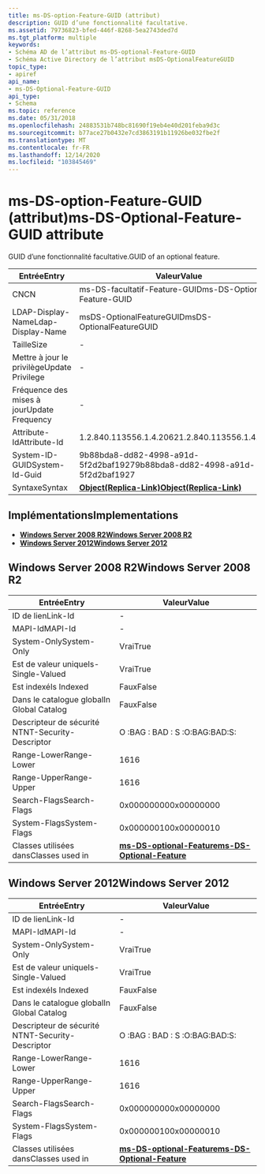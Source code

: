 ```yaml
---
title: ms-DS-option-Feature-GUID (attribut)
description: GUID d’une fonctionnalité facultative.
ms.assetid: 79736823-bfed-446f-8268-5ea2743ded7d
ms.tgt_platform: multiple
keywords:
- Schéma AD de l’attribut ms-DS-optional-Feature-GUID
- Schéma Active Directory de l’attribut msDS-OptionalFeatureGUID
topic_type:
- apiref
api_name:
- ms-DS-Optional-Feature-GUID
api_type:
- Schema
ms.topic: reference
ms.date: 05/31/2018
ms.openlocfilehash: 24883531b748bc81690f19eb4e40d201feba9d3c
ms.sourcegitcommit: b77ace27b0432e7cd3863191b11926be032fbe2f
ms.translationtype: MT
ms.contentlocale: fr-FR
ms.lasthandoff: 12/14/2020
ms.locfileid: "103845469"
---
```

# <a name="ms-ds-optional-feature-guid-attribute"></a><span data-ttu-id="88ff1-105">ms-DS-option-Feature-GUID (attribut)</span><span class="sxs-lookup"><span data-stu-id="88ff1-105">ms-DS-Optional-Feature-GUID attribute</span></span>

<span data-ttu-id="88ff1-106">GUID d’une fonctionnalité facultative.</span><span class="sxs-lookup"><span data-stu-id="88ff1-106">GUID of an optional feature.</span></span>



| <span data-ttu-id="88ff1-107">Entrée</span><span class="sxs-lookup"><span data-stu-id="88ff1-107">Entry</span></span> | <span data-ttu-id="88ff1-108">Valeur</span><span class="sxs-lookup"><span data-stu-id="88ff1-108">Value</span></span> |
|-------------------|-------------------------------------------------------|
| <span data-ttu-id="88ff1-109">CN</span><span class="sxs-lookup"><span data-stu-id="88ff1-109">CN</span></span>                | <span data-ttu-id="88ff1-110">ms-DS-facultatif-Feature-GUID</span><span class="sxs-lookup"><span data-stu-id="88ff1-110">ms-DS-Optional-Feature-GUID</span></span>                           |
| <span data-ttu-id="88ff1-111">LDAP-Display-Name</span><span class="sxs-lookup"><span data-stu-id="88ff1-111">Ldap-Display-Name</span></span> | <span data-ttu-id="88ff1-112">msDS-OptionalFeatureGUID</span><span class="sxs-lookup"><span data-stu-id="88ff1-112">msDS-OptionalFeatureGUID</span></span>                              |
| <span data-ttu-id="88ff1-113">Taille</span><span class="sxs-lookup"><span data-stu-id="88ff1-113">Size</span></span>              | \-                                                    |
| <span data-ttu-id="88ff1-114">Mettre à jour le privilège</span><span class="sxs-lookup"><span data-stu-id="88ff1-114">Update Privilege</span></span>  | \-                                                    |
| <span data-ttu-id="88ff1-115">Fréquence des mises à jour</span><span class="sxs-lookup"><span data-stu-id="88ff1-115">Update Frequency</span></span>  | \-                                                    |
| <span data-ttu-id="88ff1-116">Attribute-Id</span><span class="sxs-lookup"><span data-stu-id="88ff1-116">Attribute-Id</span></span>      | <span data-ttu-id="88ff1-117">1.2.840.113556.1.4.2062</span><span class="sxs-lookup"><span data-stu-id="88ff1-117">1.2.840.113556.1.4.2062</span></span>                               |
| <span data-ttu-id="88ff1-118">System-ID-GUID</span><span class="sxs-lookup"><span data-stu-id="88ff1-118">System-Id-Guid</span></span>    | <span data-ttu-id="88ff1-119">9b88bda8-dd82-4998-a91d-5f2d2baf1927</span><span class="sxs-lookup"><span data-stu-id="88ff1-119">9b88bda8-dd82-4998-a91d-5f2d2baf1927</span></span>                  |
| <span data-ttu-id="88ff1-120">Syntaxe</span><span class="sxs-lookup"><span data-stu-id="88ff1-120">Syntax</span></span>            | [<span data-ttu-id="88ff1-121">**Object(Replica-Link)**</span><span class="sxs-lookup"><span data-stu-id="88ff1-121">**Object(Replica-Link)**</span></span>](s-object-replica-link.md) |



## <a name="implementations"></a><span data-ttu-id="88ff1-122">Implémentations</span><span class="sxs-lookup"><span data-stu-id="88ff1-122">Implementations</span></span>

-   [<span data-ttu-id="88ff1-123">**Windows Server 2008 R2**</span><span class="sxs-lookup"><span data-stu-id="88ff1-123">**Windows Server 2008 R2**</span></span>](#windows-server-2008-r2)
-   [<span data-ttu-id="88ff1-124">**Windows Server 2012**</span><span class="sxs-lookup"><span data-stu-id="88ff1-124">**Windows Server 2012**</span></span>](#windows-server-2012)

## <a name="windows-server-2008-r2"></a><span data-ttu-id="88ff1-125">Windows Server 2008 R2</span><span class="sxs-lookup"><span data-stu-id="88ff1-125">Windows Server 2008 R2</span></span>



| <span data-ttu-id="88ff1-126">Entrée</span><span class="sxs-lookup"><span data-stu-id="88ff1-126">Entry</span></span> | <span data-ttu-id="88ff1-127">Valeur</span><span class="sxs-lookup"><span data-stu-id="88ff1-127">Value</span></span> |
|------------------------|---------------------------------------------------------------------|
| <span data-ttu-id="88ff1-128">ID de lien</span><span class="sxs-lookup"><span data-stu-id="88ff1-128">Link-Id</span></span>                | \-                                                                  |
| <span data-ttu-id="88ff1-129">MAPI-Id</span><span class="sxs-lookup"><span data-stu-id="88ff1-129">MAPI-Id</span></span>                | \-                                                                  |
| <span data-ttu-id="88ff1-130">System-Only</span><span class="sxs-lookup"><span data-stu-id="88ff1-130">System-Only</span></span>            | <span data-ttu-id="88ff1-131">Vrai</span><span class="sxs-lookup"><span data-stu-id="88ff1-131">True</span></span>                                                                |
| <span data-ttu-id="88ff1-132">Est de valeur unique</span><span class="sxs-lookup"><span data-stu-id="88ff1-132">Is-Single-Valued</span></span>       | <span data-ttu-id="88ff1-133">Vrai</span><span class="sxs-lookup"><span data-stu-id="88ff1-133">True</span></span>                                                                |
| <span data-ttu-id="88ff1-134">Est indexé</span><span class="sxs-lookup"><span data-stu-id="88ff1-134">Is Indexed</span></span>             | <span data-ttu-id="88ff1-135">Faux</span><span class="sxs-lookup"><span data-stu-id="88ff1-135">False</span></span>                                                               |
| <span data-ttu-id="88ff1-136">Dans le catalogue global</span><span class="sxs-lookup"><span data-stu-id="88ff1-136">In Global Catalog</span></span>      | <span data-ttu-id="88ff1-137">Faux</span><span class="sxs-lookup"><span data-stu-id="88ff1-137">False</span></span>                                                               |
| <span data-ttu-id="88ff1-138">Descripteur de sécurité NT</span><span class="sxs-lookup"><span data-stu-id="88ff1-138">NT-Security-Descriptor</span></span> | <span data-ttu-id="88ff1-139">O :BAG : BAD : S :</span><span class="sxs-lookup"><span data-stu-id="88ff1-139">O:BAG:BAD:S:</span></span>                                                        |
| <span data-ttu-id="88ff1-140">Range-Lower</span><span class="sxs-lookup"><span data-stu-id="88ff1-140">Range-Lower</span></span>            | <span data-ttu-id="88ff1-141">16</span><span class="sxs-lookup"><span data-stu-id="88ff1-141">16</span></span>                                                                  |
| <span data-ttu-id="88ff1-142">Range-Upper</span><span class="sxs-lookup"><span data-stu-id="88ff1-142">Range-Upper</span></span>            | <span data-ttu-id="88ff1-143">16</span><span class="sxs-lookup"><span data-stu-id="88ff1-143">16</span></span>                                                                  |
| <span data-ttu-id="88ff1-144">Search-Flags</span><span class="sxs-lookup"><span data-stu-id="88ff1-144">Search-Flags</span></span>           | <span data-ttu-id="88ff1-145">0x00000000</span><span class="sxs-lookup"><span data-stu-id="88ff1-145">0x00000000</span></span>                                                          |
| <span data-ttu-id="88ff1-146">System-Flags</span><span class="sxs-lookup"><span data-stu-id="88ff1-146">System-Flags</span></span>           | <span data-ttu-id="88ff1-147">0x00000010</span><span class="sxs-lookup"><span data-stu-id="88ff1-147">0x00000010</span></span>                                                          |
| <span data-ttu-id="88ff1-148">Classes utilisées dans</span><span class="sxs-lookup"><span data-stu-id="88ff1-148">Classes used in</span></span>        | [<span data-ttu-id="88ff1-149">**ms-DS-optional-Feature**</span><span class="sxs-lookup"><span data-stu-id="88ff1-149">**ms-DS-Optional-Feature**</span></span>](c-msds-optionalfeature.md)<br/> |



## <a name="windows-server-2012"></a><span data-ttu-id="88ff1-150">Windows Server 2012</span><span class="sxs-lookup"><span data-stu-id="88ff1-150">Windows Server 2012</span></span>



| <span data-ttu-id="88ff1-151">Entrée</span><span class="sxs-lookup"><span data-stu-id="88ff1-151">Entry</span></span> | <span data-ttu-id="88ff1-152">Valeur</span><span class="sxs-lookup"><span data-stu-id="88ff1-152">Value</span></span> |
|------------------------|---------------------------------------------------------------------|
| <span data-ttu-id="88ff1-153">ID de lien</span><span class="sxs-lookup"><span data-stu-id="88ff1-153">Link-Id</span></span>                | \-                                                                  |
| <span data-ttu-id="88ff1-154">MAPI-Id</span><span class="sxs-lookup"><span data-stu-id="88ff1-154">MAPI-Id</span></span>                | \-                                                                  |
| <span data-ttu-id="88ff1-155">System-Only</span><span class="sxs-lookup"><span data-stu-id="88ff1-155">System-Only</span></span>            | <span data-ttu-id="88ff1-156">Vrai</span><span class="sxs-lookup"><span data-stu-id="88ff1-156">True</span></span>                                                                |
| <span data-ttu-id="88ff1-157">Est de valeur unique</span><span class="sxs-lookup"><span data-stu-id="88ff1-157">Is-Single-Valued</span></span>       | <span data-ttu-id="88ff1-158">Vrai</span><span class="sxs-lookup"><span data-stu-id="88ff1-158">True</span></span>                                                                |
| <span data-ttu-id="88ff1-159">Est indexé</span><span class="sxs-lookup"><span data-stu-id="88ff1-159">Is Indexed</span></span>             | <span data-ttu-id="88ff1-160">Faux</span><span class="sxs-lookup"><span data-stu-id="88ff1-160">False</span></span>                                                               |
| <span data-ttu-id="88ff1-161">Dans le catalogue global</span><span class="sxs-lookup"><span data-stu-id="88ff1-161">In Global Catalog</span></span>      | <span data-ttu-id="88ff1-162">Faux</span><span class="sxs-lookup"><span data-stu-id="88ff1-162">False</span></span>                                                               |
| <span data-ttu-id="88ff1-163">Descripteur de sécurité NT</span><span class="sxs-lookup"><span data-stu-id="88ff1-163">NT-Security-Descriptor</span></span> | <span data-ttu-id="88ff1-164">O :BAG : BAD : S :</span><span class="sxs-lookup"><span data-stu-id="88ff1-164">O:BAG:BAD:S:</span></span>                                                        |
| <span data-ttu-id="88ff1-165">Range-Lower</span><span class="sxs-lookup"><span data-stu-id="88ff1-165">Range-Lower</span></span>            | <span data-ttu-id="88ff1-166">16</span><span class="sxs-lookup"><span data-stu-id="88ff1-166">16</span></span>                                                                  |
| <span data-ttu-id="88ff1-167">Range-Upper</span><span class="sxs-lookup"><span data-stu-id="88ff1-167">Range-Upper</span></span>            | <span data-ttu-id="88ff1-168">16</span><span class="sxs-lookup"><span data-stu-id="88ff1-168">16</span></span>                                                                  |
| <span data-ttu-id="88ff1-169">Search-Flags</span><span class="sxs-lookup"><span data-stu-id="88ff1-169">Search-Flags</span></span>           | <span data-ttu-id="88ff1-170">0x00000000</span><span class="sxs-lookup"><span data-stu-id="88ff1-170">0x00000000</span></span>                                                          |
| <span data-ttu-id="88ff1-171">System-Flags</span><span class="sxs-lookup"><span data-stu-id="88ff1-171">System-Flags</span></span>           | <span data-ttu-id="88ff1-172">0x00000010</span><span class="sxs-lookup"><span data-stu-id="88ff1-172">0x00000010</span></span>                                                          |
| <span data-ttu-id="88ff1-173">Classes utilisées dans</span><span class="sxs-lookup"><span data-stu-id="88ff1-173">Classes used in</span></span>        | [<span data-ttu-id="88ff1-174">**ms-DS-optional-Feature**</span><span class="sxs-lookup"><span data-stu-id="88ff1-174">**ms-DS-Optional-Feature**</span></span>](c-msds-optionalfeature.md)<br/> |



 

 





